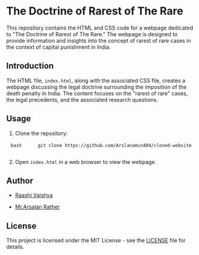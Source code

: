 # The Doctrine of Rarest of The Rare

This repository contains the HTML and CSS code for a webpage dedicated to "The Doctrine of Rarest of The Rare." 
The webpage is designed to provide information and insights into the concept of rarest of rare cases in the context of capital punishment in India.


## Introduction

The HTML file, `index.html`, along with the associated CSS file, creates a webpage discussing the legal doctrine surrounding the imposition of the death penalty in India. 
The content focuses on the "rarest of rare" cases, the legal precedents, and the associated research questions.


## Usage

1. Clone the repository:

   ```bash
     git clone https://github.com/Arslanamin404/cloned-website
   ```

2. Open `index.html` in a web browser to view the webpage.

## Author

- [Raashi Vaishya](https://github.com/Arslanamin404)

- [Mr.Arsalan Rather](https://instagram.com/_.arsl_an)

## License

This project is licensed under the MIT License - see the [LICENSE](LICENSE) file for details.
